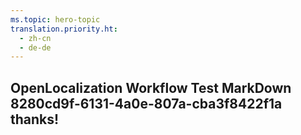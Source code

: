 ```yaml
---
ms.topic: hero-topic
translation.priority.ht: 
  - zh-cn
  - de-de
---
```

## OpenLocalization Workflow Test MarkDown 8280cd9f-6131-4a0e-807a-cba3f8422f1a thanks!
